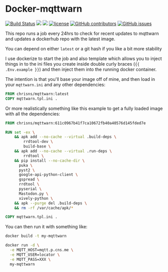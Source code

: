 # Docker-mqttwarn

[![Build Status](https://travis-ci.org/chrisns/docker-mqttwarn.svg?branch=master)](https://travis-ci.org/chrisns/docker-mqttwarn)
![](https://img.shields.io/docker/stars/chrisns/docker-mqttwarn.svg)
![](https://img.shields.io/docker/pulls/chrisns/docker-mqttwarn.svg)
[![license](https://img.shields.io/github/license/chrisns/docker-mqttwarn.svg)]()
[![GitHub contributors](https://img.shields.io/github/contributors/chrisns/docker-mqttwarn.svg)]()
[![GitHub issues](https://img.shields.io/github/issues/chrisns/docker-mqttwarn.svg)]()

This repo runs a job every 24hrs to check for recent updates to mqttwarn and updates a dockerhub repo with the latest image.

You can depend on either `latest` or a git hash if you like a bit more stability

I use dockerize to start the job and also template which allows you to inject things in to the ini files you create inside double curly braces (`{{ .Env.example }}`) and then inject them into the running docker container.

The intention is that you'll base your image off of mine, and then load in your `mqttwarn.ini` and any other dependencies:

```dockerfile
FROM chrisns/mqttwarn:latest
COPY mqttwarn.tpl.ini .
```

Or more realistically something like this example to get a fully loaded image with all the dependencies:
```dockerfile
FROM chrisns/mqttwarn:611c0967b41f7ca10672fb40a40576d145fded7e

RUN set -ex \
    && apk add --no-cache --virtual .build-deps \
        rrdtool-dev \
        build-base \
    && apk add --no-cache --virtual .run-deps \
        rrdtool \
    && pip install --no-cache-dir \
      puka \
      pyst2 \
      google-api-python-client \
      gspread \
      rrdtool \
      pyserial \
      Mastodon.py \
      xively-python \
    && apk --purge del .build-deps \
    && rm -rf /var/cache/apk/*

COPY mqttwarn.tpl.ini .
```

You can then run it with something like:

```bash
docker build -t my-mqttwarn

docker run -d \
  -e MQTT_HOST=mqtt.p.cns.me \
  -e MQTT_USER=locator \
  -e MQTT_PASS=XXX \
  my-mqttwarn
```

